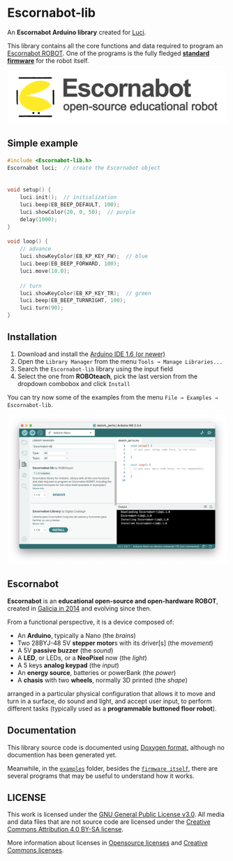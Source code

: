 # Escornabot-lib
An **Escornabot Arduino library** created for [Luci](https://github.com/roboteach-es/escornabot-luci).

This library contains all the core functions and data required to program an [Escornabot ROBOT](https://roboteach.es/escornabot). One of the programs is the fully fledged [**standard firmware**](examples/Firmware/) for the robot itself.

![Escornabot-REOS](images/Escornabot-OSER.svg)

## Simple example

```cpp
#include <Escornabot-lib.h>
Escornabot luci;  // create the Escornabot object


void setup() {
	luci.init();  // initialization
	luci.beep(EB_BEEP_DEFAULT, 100);
	luci.showColor(20, 0, 50);  // purple
	delay(1000);
}

void loop() {
	// advance
	luci.showKeyColor(EB_KP_KEY_FW);  // blue
	luci.beep(EB_BEEP_FORWARD, 100);
	luci.move(10.0);

	// turn
	luci.showKeyColor(EB_KP_KEY_TR);  // green
	luci.beep(EB_BEEP_TURNRIGHT, 100);
	luci.turn(90);
}
```

## Installation

1.  Download and install the [Arduino IDE 1.6 (or newer)](https://www.arduino.cc/en/software)
2.  Open the `Library Manager` from the menu `Tools → Manage Libraries...`
3.  Search the `Escornabot-lib` library using the input field
4.  Select the one from **ROBOteach**, pick the last version from the dropdown combobox and click `Install`

You can try now some of the examples from the menu `File → Examples → Escornabot-lib`.

![Arduino2-libraries](images/Arduino2-libraries.png)


## Escornabot
**Escornabot** is an **educational open-source and open-hardware ROBOT**, created in [Galicia in 2014](https://oshwdem.org/2014/11/se-acabo-pulpo/) and evolving since then.

From a functional perspective, it is a device composed of:

* An **Arduino**, typically a Nano (the *brains*)
* Two 28BYJ-48 5V **stepper motor**s with its driver[s] (the *movement*)
* A 5V **passive buzzer** (the *sound*)
* A **LED**, or LEDs, or a **NeoPixel** now (the *light*)
* A 5 keys **analog keypad** (the *input*)
* An **energy source**, batteries or powerBank (the *power*)
* A **chasis** with two **wheels**, normally 3D printed (the *shape*)

arranged in a particular physical configuration that allows it to move and turn in a surface, do sound and light, and accept user input, to perform different tasks (typically used as a **programmable buttoned floor robot**).


## Documentation
This library source code is documented using [Doxygen format](https://www.doxygen.org/manual/commands.html), although no documention has been generated yet.

Meanwhile, in the [`examples`](examples/) folder, besides the [`firmware itself`](examples/Firmware/), there are several programs that may be useful to understand how it works.


## LICENSE

This work is licensed under the [GNU General Public License v3.0](LICENSE). All media and data files that are not source code are licensed under the [Creative Commons Attribution 4.0 BY-SA license](LICENSE-CCBYSA40).

More information about licenses in [Opensource licenses](https://opensource.org/licenses/) and [Creative Commons licenses](https://creativecommons.org/licenses/).
